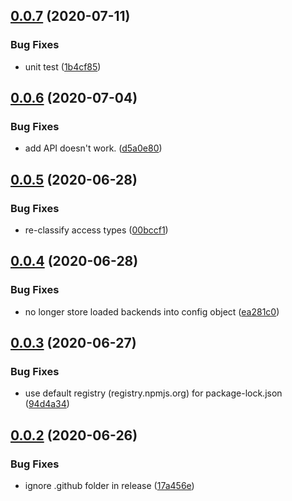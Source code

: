 ## [0.0.7](https://github.com/openupm/verdaccio-storage-proxy/compare/0.0.6...0.0.7) (2020-07-11)


### Bug Fixes

* unit test ([1b4cf85](https://github.com/openupm/verdaccio-storage-proxy/commit/1b4cf8526730b3d5dbdc9e43c850269dceee6491))

## [0.0.6](https://github.com/openupm/verdaccio-storage-proxy/compare/0.0.5...0.0.6) (2020-07-04)


### Bug Fixes

* add API doesn't work. ([d5a0e80](https://github.com/openupm/verdaccio-storage-proxy/commit/d5a0e8018a36324db35daeb7f475ca300c257ed7))

## [0.0.5](https://github.com/openupm/verdaccio-storage-proxy/compare/0.0.4...0.0.5) (2020-06-28)


### Bug Fixes

* re-classify access types ([00bccf1](https://github.com/openupm/verdaccio-storage-proxy/commit/00bccf197350d7e372d9d9f251783d17e64ddb3b))

## [0.0.4](https://github.com/openupm/verdaccio-storage-proxy/compare/0.0.3...0.0.4) (2020-06-28)


### Bug Fixes

* no longer store loaded backends into config object ([ea281c0](https://github.com/openupm/verdaccio-storage-proxy/commit/ea281c088aa8086130a58cbe320e3613306a2f06))

## [0.0.3](https://github.com/openupm/verdaccio-storage-proxy/compare/0.0.2...0.0.3) (2020-06-27)


### Bug Fixes

* use default registry (registry.npmjs.org) for package-lock.json ([94d4a34](https://github.com/openupm/verdaccio-storage-proxy/commit/94d4a34468af223f3c47977686feb46894476aaf))

## [0.0.2](https://github.com/openupm/verdaccio-storage-proxy/compare/0.0.1...0.0.2) (2020-06-26)


### Bug Fixes

* ignore .github folder in release ([17a456e](https://github.com/openupm/verdaccio-storage-proxy/commit/17a456ed3d6bf43c30e403c6f92c7d16f87e3106))
